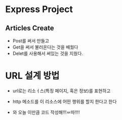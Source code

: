 # Express Project

## Articles Create
- Post를 써서 만들고
- Get을 써서 불러온다는 것을 배웠다
- Delet를 사용해서 써있는 것을 지웠다.

# URL 설계 방법
- url로는 리소ㅓ스(특징 페이지, 혹은 정보)를 표현하고 
- http 메소드를 이 리소스에 어떤 행위를 할지 한다고 한다


- 와 오늘 이만큼 코드 작성해!!!ㅆ따!!!!